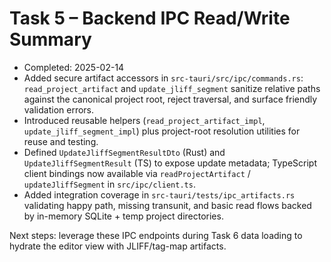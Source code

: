 # Task 5 – Backend IPC Read/Write Summary

- Completed: 2025-02-14
- Added secure artifact accessors in `src-tauri/src/ipc/commands.rs`: `read_project_artifact` and `update_jliff_segment` sanitize relative paths against the canonical project root, reject traversal, and surface friendly validation errors.
- Introduced reusable helpers (`read_project_artifact_impl`, `update_jliff_segment_impl`) plus project-root resolution utilities for reuse and testing.
- Defined `UpdateJliffSegmentResultDto` (Rust) and `UpdateJliffSegmentResult` (TS) to expose update metadata; TypeScript client bindings now available via `readProjectArtifact` / `updateJliffSegment` in `src/ipc/client.ts`.
- Added integration coverage in `src-tauri/tests/ipc_artifacts.rs` validating happy path, missing transunit, and basic read flows backed by in-memory SQLite + temp project directories.

Next steps: leverage these IPC endpoints during Task 6 data loading to hydrate the editor view with JLIFF/tag-map artifacts.
